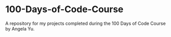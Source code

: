 # 100-Days-of-Code-Course

A repository for my projects completed during the 100 Days of Code Course by Angela Yu.

